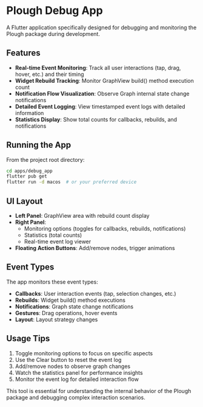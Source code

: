 # Plough Debug App

A Flutter application specifically designed for debugging and monitoring the Plough package during development.

## Features

- **Real-time Event Monitoring**: Track all user interactions (tap, drag, hover, etc.) and their timing
- **Widget Rebuild Tracking**: Monitor GraphView build() method execution count
- **Notification Flow Visualization**: Observe Graph internal state change notifications
- **Detailed Event Logging**: View timestamped event logs with detailed information
- **Statistics Display**: Show total counts for callbacks, rebuilds, and notifications

## Running the App

From the project root directory:

```bash
cd apps/debug_app
flutter pub get
flutter run -d macos  # or your preferred device
```

## UI Layout

- **Left Panel**: GraphView area with rebuild count display
- **Right Panel**: 
  - Monitoring options (toggles for callbacks, rebuilds, notifications)
  - Statistics (total counts)
  - Real-time event log viewer
- **Floating Action Buttons**: Add/remove nodes, trigger animations

## Event Types

The app monitors these event types:

- **Callbacks**: User interaction events (tap, selection changes, etc.)
- **Rebuilds**: Widget build() method executions
- **Notifications**: Graph state change notifications
- **Gestures**: Drag operations, hover events
- **Layout**: Layout strategy changes

## Usage Tips

1. Toggle monitoring options to focus on specific aspects
2. Use the Clear button to reset the event log
3. Add/remove nodes to observe graph changes
4. Watch the statistics panel for performance insights
5. Monitor the event log for detailed interaction flow

This tool is essential for understanding the internal behavior of the Plough package and debugging complex interaction scenarios.